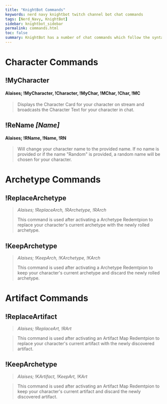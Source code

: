 ```yaml
---
title: "KnightBot Commands"
keywords: nerd navy knightbot twitch channel bot chat commands
tags: [Nerd_Navy, KnightBot]
sidebar: knightbot_sidebar
permalink: commands.html
toc: false
summary: KnightBot has a number of chat commands which follow the syntax '!Command [Parameters]'. Commands are not case sensetive and do not cost channel points to use.
---
```


# Character Commands

## !MyCharacter
#### Alaises; !MyCharacter, !Character, !MyChar, !MChar, !Char, !MC
> Displays the Character Card for your character on stream and broadcasts the Character Text for your character in chat.


## !ReName _[Name]_
#### Alaises; !RName, !Name, !RN
> Will change your character name to the provided name. If no name is provided or if the name "Random" is provided, a random name will be chosen for your character.


# Archetype Commands

## !ReplaceArchetype
> _Alaises; !ReplaceArch, !RArchetype, !RArch_
> 
> This command is used after activating a Archetype Redemtpion to replace your character's current archetype with the newly rolled archetype. 


## !KeepArchetype
> _Alaises; !KeepArch, !KArchetype, !KArch_
> 
> This command is used after activating a Archetype Redemtpion to keep your character's current archetype and discard the newly rolled archetype. 


# Artifact Commands

## !ReplaceArtifact
> _Alaises; !ReplaceArt, !RArt_

> This command is used after activating an Artifact Map Redemtpion to replace your character's current artifact with the newly discovered artifact. 



## !KeepArchetype
> _Alaises; !KArtifact, !KeepArt, !KArt_

> This command is used after activating an Artifact Map Redemtpion to keep your character's current artifact and discard the newly discovered artifact. 